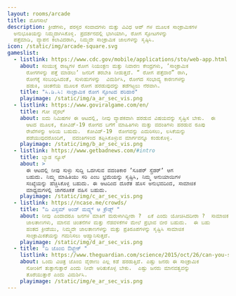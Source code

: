 ```yaml
---
layout: rooms/arcade
title: ಮೊಗಸಾಲೆ
description: ಕ್ರೀಡೆಗಳು, ಪರಸ್ಪರ ಸಂವಾದಗಳು ಮತ್ತು ವಿವಿಧ ಆಪ್‌ ಗಳ ಮೂಲಕ ಸಾಂಕ್ರಾಮಿಕಗಳ
  ಅನುಭೂತಿಯನ್ನು ನಿಮ್ಮದಾಗಿಸಿಕೊಳ್ಳಿ. ಪ್ರದರ್ಶನದಲ್ಲಿ ಭಾಗಿಯಾಗಿ, ರೋಗ ಸ್ಫೋಟಗಳನ್ನು
  ಪತ್ತೆಮಾಡಿ, ವ್ಯಾಪನ ಕಲಾವಿದರಾಗಿ, ನಿಮ್ಮದೇ ಸಾಂಕ್ರಾಮಿಕ ಜಾಲಗಳನ್ನು ಸೃಷ್ಠಿಸಿ.
icon: /static/img/arcade-square.svg
gameslist:
  - listlink: https://www.cdc.gov/mobile/applications/sto/web-app.html
    about: ಸಂಯುಕ್ತ ರಾಜ್ಯಗಳ ರೋಗ ನಿಯಂತ್ರಣ ಮತ್ತು ನಿವಾರಣ ಕೇಂದ್ರಗಳು, ʼಸಾಂಕ್ರಾಮಿಕ
      ರೋಗಗಳನ್ನು ಪತ್ತೆ ಮಾಡಲುʼ ಜನರಿಗೆ ತರಬೇತಿ ನೀಡುತ್ತದೆ. “ ರೋಗ ಪತ್ತೆದಾರ” ರಾಗಿ,
      ರೋಗಕ್ಕೆ ಸಂಬಂಧಿಸಿದಂತೆ, ಸುಳುಹುಗಳನ್ನು  ವಿಮರ್ಶಿಸಿ, ರೋಗದ ಸಂಭಾವ್ಯ ಕಾರಣಗಳನ್ನು
      ಹಡುಕಿ, ಚಿಂತನೆಯ ಮೂಲಕ ರೋಗ ಹರಡುವುದನ್ನು ತಡೆಗಟ್ಟಲು ನೆರವಾಗಿ.
    title: "ಸಿ.ಡಿ.ಸಿ: ಸಾಂಕ್ರಾಮಿಕ ರೋಗ ಸ್ಫೋಟದ ಪರಿಹಾರ"
    playimage: /static/img/a_ar_sec_vis.png
  - listlink: https://www.goviralgame.com/en/
    title: ಗೋ ವೈರಲ್‌
    about: ಐದು ನಿಮಿಷಗಳ ಈ ಆಟದಲ್ಲಿ, ನೀವು ವ್ಯಾಪಕವಾಗಿ ಹರಡುವ ವಿಷಯವನ್ನು ಸೃಷ್ಟಿಸ ಬೇಕು.  ಈ
      ಆಟದ ಮೂಲಕ, ಕೋವಿಡ್-‌19 ರೋಗದ ಬಗೆಗೆ ಮಾಹಿತಿಗಳು ಮತ್ತು ವದಂತಿಗಳು ಹರಡುವ ರೂಪು
      ರೇಖೆಗಳನ್ನು ಅರಿಯ ಬಹುದು.  ಕೋವಿಡ್‌-‌19  ರೋಗವನ್ನು ಎದುರಿಸಲು, ಲಸಿಕೆಯನ್ನು
      ಪಡೆಯುವುದರೊಂದಿಗೆ,  ವದಂತಿಗಳಿಂದ ತಪ್ಪಿಸಿಕೊಳ್ಳುವ ಮಾರ್ಗವನ್ನೂ ಕಂಡುಕೊಳ್ಳಿ.
    playimage: /static/img/b_ar_sec_vis.png
  - listlink: https://www.getbadnews.com/#intro
    title: ಬ್ಯಾಡ ನ್ಯೂಸ್
    about: >
      ಈ ಆಟದಲ್ಲಿ ನೀವು ಸುಳ್ಳು ಸುದ್ದಿ ಒದಗಿಸುವ ವದಂತಿಕಾರ ʼಸೂಪರ್‌ ಸ್ಪ್ರೆಡರ್ʼ‌ ಆಗ
      ಬಹುದು. ನಿಮ್ಮ ಮಾಹಿತಿಯು ಸರಿ ಎಂಬ ಭ್ರಮೆಯನ್ನು ಸೃಷ್ಟಿಸಿ, ನಿಮ್ಮ ಅನುಯಾಯಿಗಳ
      ಸಂಖ್ಯೆಯನ್ನು ಹೆಚ್ಚಿಸಿಕೊಳ್ಳ ಬಹುದು. ಈ ಆಟದಿಂದ ದೊರೆತ ಹೊಸ ಅನುಭವದಿಂದ, ಸಾಮಾಜಿಕ
      ಮಾಧ್ಯಮಗಳಲ್ಲಿ ಜಾಗರೂಕತೆ ವಹಿಸ ಬಹುದು.
    playimage: /static/img/c_ar_sec_vis.png
  - listlink: https://ncase.me/crowds/
    title: "ದಿ ವಿಸ್ಡಮ್ ಅಂಡ್ ಮದ್ನ್ಸ್ ಆ ಕ್ರೌಡ್ಸ್ "
    about: ನೀವು ಎಂದಾದರೂ ಜನಗಳ ಮಾತಿಗೆ ಮರುಳಾಗಿದ್ದೀರಾ ?  ಏಕೆ ಎಂದು ಯೋಚಿಸಿದದೀರಾ ?  ಸಾಮಾಜಿಕ
      ಜಾಲತಾಣಗಳು, ಮಾನವ ಚಿಂತನೆಗಳ ಮತ್ತು ನೆಡವಳಿಕೆಗಳ ಮೇಲೆ ಪ್ರಭಾವ ಬೀರ ಬಹುದು.  ಈ ಬಹು
      ಹಂತದ ಕ್ರೀಡೆಯು, ನಿಮ್ಮದೇ ಜಾಲತಾಣಗಳನ್ನು ಮತ್ತು ಪ್ರತಿರೂಪಗಳನ್ನು ಸೃಷ್ಟಿಸಿ ಸಾಮಾಜಿಕ
      ಸಾಂಕ್ರಾಮಿಕತೆಯನ್ನು ಗಮನಿಸಲು ಆಹ್ವಾನಿಸುತ್ತದೆ.
    playimage: /static/img/d_ar_sec_vis.png
  - title: "ದಿ ಜೊಂಬಿ ಔಟ್ಬ್ರೇಕ್ "
    listlink: https://www.theguardian.com/science/2015/oct/26/can-you-solve-it-how-many-will-the-zombie-outbreak-infect
    about: ಒಂದು ವಿಚಿತ್ರ ಜೊಂಬಿ ವೈರಾಣು ಎಲ್ಲ ಕಡೆ ಹರಡುತ್ತಿದೆ. ಎಷ್ಟು ಜನರು ಈ ಸಾಂಕ್ರಾಮಿಕ
      ಸೋಂಕಿಗೆ ತುತ್ತಾಗುತ್ತಾರೆ ಎಂದು ನೀವೇ ಅರಿತುಕೊಳ್ಳ ಬೇಕು.  ಎಷ್ಟು ಜನರು ಮಾನವತ್ವವನ್ನು
      ತೊರೆಯುತ್ತಾರೆ ಎಂದು ವಿಮರ್ಶಿಸಿ.
    playimage: /static/img/e_ar_sec_vis.png
---
```

